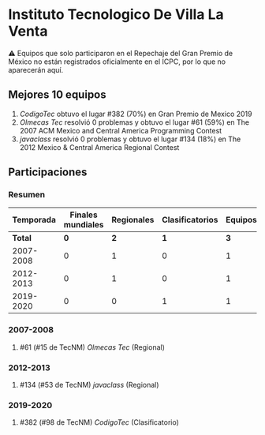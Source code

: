 ---
---

# Instituto Tecnologico De Villa La Venta

:warning: Equipos que solo participaron en el Repechaje del Gran Premio de México no están registrados oficialmente en el ICPC, por lo que no aparecerán aquí.

## Mejores 10 equipos

1. _CodigoTec_ obtuvo el lugar #382 (70%) en Gran Premio de Mexico 2019
1. _Olmecas Tec_ resolvió 0 problemas y obtuvo el lugar #61 (59%) en The 2007 ACM Mexico and Central America Programming Contest
1. _javaclass_ resolvió 0 problemas y obtuvo el lugar #134 (18%) en The 2012 Mexico & Central America Regional Contest

## Participaciones

### Resumen

| Temporada | Finales mundiales | Regionales | Clasificatorios | Equipos |
| --- | --- | --- | --- | --- |
| **Total** | **0** | **2** | **1** | **3** |
| 2007-2008 | 0 | 1 | 0 | 1 |
| 2012-2013 | 0 | 1 | 0 | 1 |
| 2019-2020 | 0 | 0 | 1 | 1 |

### 2007-2008

1. #61 (#15 de TecNM) _Olmecas Tec_ (Regional)

### 2012-2013

1. #134 (#53 de TecNM) _javaclass_ (Regional)

### 2019-2020

1. #382 (#98 de TecNM) _CodigoTec_ (Clasificatorio)



